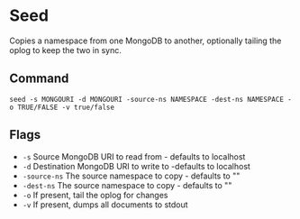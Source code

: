 # Seed

Copies a namespace from one MongoDB to another, optionally tailing the oplog to keep the two in sync.

## Command

```
seed -s MONGOURI -d MONGOURI -source-ns NAMESPACE -dest-ns NAMESPACE -o TRUE/FALSE -v true/false
```

## Flags

* `-s`            Source MongoDB URI to read from - defaults to localhost
* `-d`            Destination MongoDB URI to write to -defaults to localhost
* `-source-ns`    The source namespace to copy - defaults to ""
* `-dest-ns`      The source namespace to copy - defaults to ""
* `-o`            If present, tail the oplog for changes
* `-v`            If present, dumps all documents to stdout

